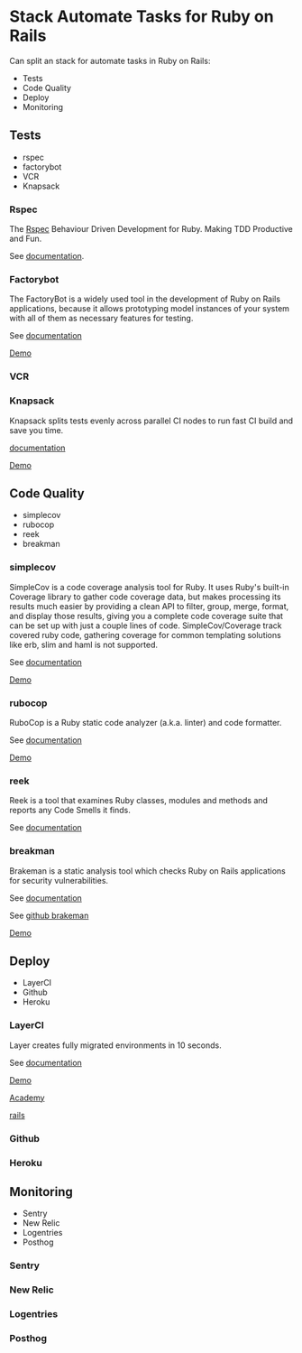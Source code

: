 # Stack Automate Tasks for Ruby on Rails

Can split an stack for automate tasks in Ruby on Rails:

-   Tests
-   Code Quality
-   Deploy
-   Monitoring

## Tests

-   rspec
-   factorybot
-   VCR
-   Knapsack

### Rspec

The [Rspec](https://rspec.info) Behaviour Driven Development for Ruby. Making TDD Productive and Fun.

See [documentation](https://rspec.info/documentation/).

### Factorybot

The FactoryBot is a widely used tool in the development of Ruby on Rails applications, because it allows prototyping model instances of your system with all of them as necessary features for testing.

See [documentation](https://github.com/thoughtbot/factory_bot#documentation)

[Demo](https://youtu.be/ef82mR9Mm8Q)

### VCR

### Knapsack

Knapsack splits tests evenly across parallel CI nodes to run fast CI build and save you time.

[documentation](https://github.com/KnapsackPro/rails-app-with-knapsack#rails-app-with-knapsack)

[Demo](https://docs.knapsackpro.com/2018/clean-rspec-configuration-directory-structure-for-ruby-on-rails-gems-needed-in-testing)

## Code Quality

-   simplecov
-   rubocop
-   reek
-   breakman

### simplecov

SimpleCov is a code coverage analysis tool for Ruby. It uses Ruby's built-in Coverage library to gather code coverage data, but makes processing its results much easier by providing a clean API to filter, group, merge, format, and display those results, giving you a complete code coverage suite that can be set up with just a couple lines of code. SimpleCov/Coverage track covered ruby code, gathering coverage for common templating solutions like erb, slim and haml is not supported.

See [documentation](https://github.com/simplecov-ruby/simplecov#getting-started)

[Demo](https://youtu.be/uM762RLy99c)

### rubocop

RuboCop is a Ruby static code analyzer (a.k.a. linter) and code formatter.

See [documentation](https://github.com/rubocop/rubocop#documentation)

[Demo](https://youtu.be/sfOGjcMVQ9U)

### reek

Reek is a tool that examines Ruby classes, modules and methods and reports any Code Smells it finds.

See [documentation](https://github.com/troessner/reek/#quickstart)

### breakman

Brakeman is a static analysis tool which checks Ruby on Rails applications for security vulnerabilities.

See [documentation](http://brakemanscanner.org/docs/)

See [github brakeman](https://github.com/presidentbeef/brakeman#brakeman)

[Demo](https://www.youtube.com/watch?v=DHHHnPwSY5I&t=3306s)

## Deploy

-   LayerCI
-   Github
-   Heroku

### LayerCI

Layer creates fully migrated environments in 10 seconds.

See [documentation](https://layerci.com/docs/home/what-is-layer)

[Demo](https://layerci.com/blog/may-2021-layerci-github-demo/)

[Academy](https://layerci.com/academy/)

[rails](https://layerci.com/docs/examples/rails)

### Github

### Heroku

## Monitoring

-   Sentry
-   New Relic
-   Logentries
-   Posthog

### Sentry

### New Relic

### Logentries

### Posthog
